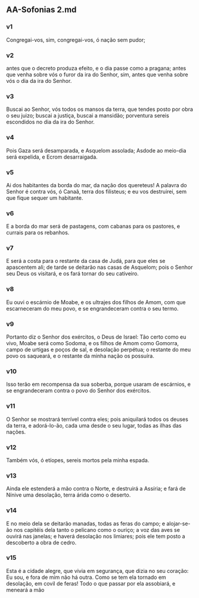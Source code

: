 ## AA-Sofonias 2.md
### v1
 Congregai-vos, sim, congregai-vos, ó nação sem pudor;
### v2
 antes que o decreto produza efeito, e o dia passe como a pragana; antes que venha sobre vós o furor da ira do Senhor, sim, antes que venha sobre vós o dia da ira do Senhor.
### v3
 Buscai ao Senhor, vós todos os mansos da terra, que tendes posto por obra o seu juizo; buscai a justiça, buscai a mansidão; porventura sereis escondidos no dia da ira do Senhor.
### v4
 Pois Gaza será desamparada, e Asquelom assolada; Asdode ao meio-dia será expelida, e Ecrom desarraigada.
### v5
 Ai dos habitantes da borda do mar, da nação dos quereteus! A palavra do Senhor é contra vós, ó Canaã, terra dos filisteus; e eu vos destruirei, sem que fique sequer um habitante.
### v6
 E a borda do mar será de pastagens, com cabanas para os pastores, e currais para os rebanhos.
### v7
 E será a costa para o restante da casa de Judá, para que eles se apascentem ali; de tarde se deitarão nas casas de Asquelom; pois o Senhor seu Deus os visitará, e os fará tornar do seu cativeiro.
### v8
 Eu ouvi o escárnio de Moabe, e os ultrajes dos filhos de Amom, com que escarneceram do meu povo, e se engrandeceram contra o seu termo.
### v9
 Portanto diz o Senhor dos exércitos, o Deus de Israel: Tão certo como eu vivo, Moabe será como Sodoma, e os filhos de Amom como Gomorra, campo de urtigas e poços de sal, e desolação perpétua; o restante do meu povo os saqueará, e o restante da minha nação os possuíra.
### v10
 Isso terão em recompensa da sua soberba, porque usaram de escárnios, e se engrandeceram contra o povo do Senhor dos exércitos.
### v11
 O Senhor se mostrará terrível contra eles; pois aniquilará todos os deuses da terra, e adorá-lo-ão, cada uma desde o seu lugar, todas as ilhas das nações.
### v12
 Também vós, ó etíopes, sereis mortos pela minha espada.
### v13
 Ainda ele estenderá a mão contra o Norte, e destruirá a Assíria; e fará de Nínive uma desolação, terra árida como o deserto.
### v14
 E no meio dela se deitarão manadas, todas as feras do campo; e alojar-se-ão nos capitéis dela tanto o pelicano como o ouriço; a voz das aves se ouvirá nas janelas; e haverá desolação nos limiares; pois ele tem posto a descoberto a obra de cedro.
### v15
 Esta é a cidade alegre, que vivia em segurança, que dizia no seu coração: Eu sou, e fora de mim não há outra. Como se tem ela tornado em desolação, em covil de feras! Todo o que passar por ela assobiará, e meneará a mão
